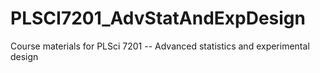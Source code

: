 # PLSCI7201_AdvStatAndExpDesign
Course materials for PLSci 7201 -- Advanced statistics and experimental design
